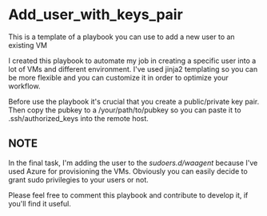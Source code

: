 # Add_user_with_keys_pair
This is a template of a playbook you can use to add a new user to an existing VM

I created this playbook to automate my job in creating a specific user into a lot of VMs and different environment.
I've used jinja2 templating so you can be more flexible and you can customize it in order to optimize your workflow.

Before use the playbook it's crucial that you create a public/private key pair. Then copy the pubkey to a /your/path/to/pubkey so you can paste it to .ssh/authorized_keys into the remote host.

## NOTE

In the final task, I'm adding the user to the *sudoers.d/waagent* because I've used Azure for provisioning the VMs. Obviously you can easily decide to grant sudo privilegies to your users or not.

Please feel free to comment this playbook and contribute to develop it, if you'll find it useful.
